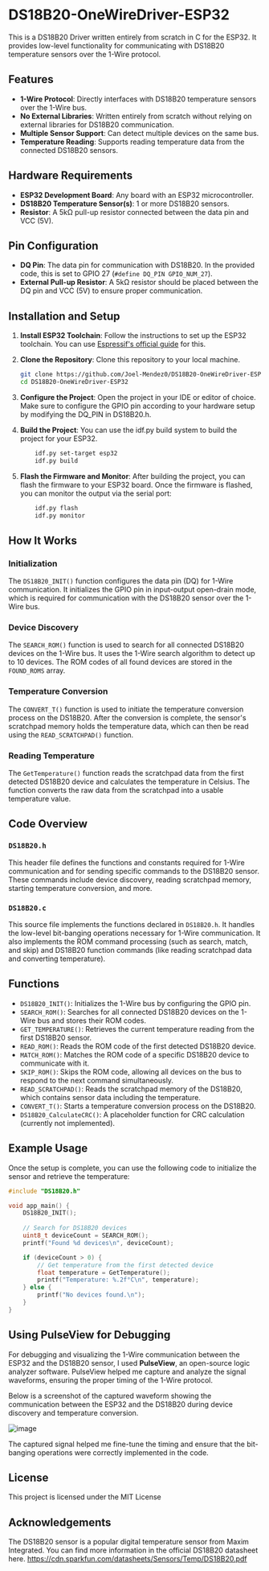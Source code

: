 # DS18B20-OneWireDriver-ESP32

This is a DS18B20 Driver written entirely from scratch in C for the ESP32. It provides low-level functionality for communicating with DS18B20 temperature sensors over the 1-Wire protocol.

## Features

- **1-Wire Protocol**: Directly interfaces with DS18B20 temperature sensors over the 1-Wire bus.
- **No External Libraries**: Written entirely from scratch without relying on external libraries for DS18B20 communication.
- **Multiple Sensor Support**: Can detect multiple devices on the same bus.
- **Temperature Reading**: Supports reading temperature data from the connected DS18B20 sensors.

## Hardware Requirements

- **ESP32 Development Board**: Any board with an ESP32 microcontroller.
- **DS18B20 Temperature Sensor(s)**: 1 or more DS18B20 sensors.
- **Resistor**: A 5kΩ pull-up resistor connected between the data pin and VCC (5V).

## Pin Configuration

- **DQ Pin**: The data pin for communication with DS18B20. In the provided code, this is set to GPIO 27 (`#define DQ_PIN GPIO_NUM_27`).
- **External Pull-up Resistor**: A 5kΩ resistor should be placed between the DQ pin and VCC (5V) to ensure proper communication.

## Installation and Setup

1. **Install ESP32 Toolchain**:
   Follow the instructions to set up the ESP32 toolchain. You can use [Espressif's official guide](https://docs.espressif.com/projects/esp-idf/en/latest/esp32/get-started/) for this.
   
2. **Clone the Repository**:
   Clone this repository to your local machine.

   ```bash
   git clone https://github.com/Joel-Mendez0/DS18B20-OneWireDriver-ESP32.git
   cd DS18B20-OneWireDriver-ESP32
3. **Configure the Project**: Open the project in your IDE or editor of choice. Make sure to configure the GPIO pin according to your hardware setup by modifying the DQ_PIN in DS18B20.h.
4. **Build the Project**: You can use the idf.py build system to build the project for your ESP32.
    ```bash
        idf.py set-target esp32
        idf.py build
5. **Flash the Firmware and Monitor**: After building the project, you can flash the firmware to your ESP32 board. Once the firmware is flashed, you can monitor the output via the serial port:
    ``` bash
        idf.py flash
        idf.py monitor

## How It Works

### Initialization
The `DS18B20_INIT()` function configures the data pin (DQ) for 1-Wire communication. It initializes the GPIO pin in input-output open-drain mode, which is required for communication with the DS18B20 sensor over the 1-Wire bus.

### Device Discovery
The `SEARCH_ROM()` function is used to search for all connected DS18B20 devices on the 1-Wire bus. It uses the 1-Wire search algorithm to detect up to 10 devices. The ROM codes of all found devices are stored in the `FOUND_ROMS` array.

### Temperature Conversion
The `CONVERT_T()` function is used to initiate the temperature conversion process on the DS18B20. After the conversion is complete, the sensor's scratchpad memory holds the temperature data, which can then be read using the `READ_SCRATCHPAD()` function.

### Reading Temperature
The `GetTemperature()` function reads the scratchpad data from the first detected DS18B20 device and calculates the temperature in Celsius. The function converts the raw data from the scratchpad into a usable temperature value.

## Code Overview

### `DS18B20.h`
This header file defines the functions and constants required for 1-Wire communication and for sending specific commands to the DS18B20 sensor. These commands include device discovery, reading scratchpad memory, starting temperature conversion, and more.

### `DS18B20.c`
This source file implements the functions declared in `DS18B20.h`. It handles the low-level bit-banging operations necessary for 1-Wire communication. It also implements the ROM command processing (such as search, match, and skip) and DS18B20 function commands (like reading scratchpad data and converting temperature).

## Functions

- `DS18B20_INIT()`: Initializes the 1-Wire bus by configuring the GPIO pin.
- `SEARCH_ROM()`: Searches for all connected DS18B20 devices on the 1-Wire bus and stores their ROM codes.
- `GET_TEMPERATURE()`: Retrieves the current temperature reading from the first DS18B20 sensor.
- `READ_ROM()`: Reads the ROM code of the first detected DS18B20 device.
- `MATCH_ROM()`: Matches the ROM code of a specific DS18B20 device to communicate with it.
- `SKIP_ROM()`: Skips the ROM code, allowing all devices on the bus to respond to the next command simultaneously.
- `READ_SCRATCHPAD()`: Reads the scratchpad memory of the DS18B20, which contains sensor data including the temperature.
- `CONVERT_T()`: Starts a temperature conversion process on the DS18B20.
- `DS18B20_CalculateCRC()`: A placeholder function for CRC calculation (currently not implemented).

## Example Usage

Once the setup is complete, you can use the following code to initialize the sensor and retrieve the temperature:

```c
#include "DS18B20.h"

void app_main() {
    DS18B20_INIT();
    
    // Search for DS18B20 devices
    uint8_t deviceCount = SEARCH_ROM();
    printf("Found %d devices\n", deviceCount);

    if (deviceCount > 0) {
        // Get temperature from the first detected device
        float temperature = GetTemperature();
        printf("Temperature: %.2f°C\n", temperature);
    } else {
        printf("No devices found.\n");
    }
}
```
## Using PulseView for Debugging

For debugging and visualizing the 1-Wire communication between the ESP32 and the DS18B20 sensor, I used **PulseView**, an open-source logic analyzer software. PulseView helped me capture and analyze the signal waveforms, ensuring the proper timing of the 1-Wire protocol.

Below is a screenshot of the captured waveform showing the communication between the ESP32 and the DS18B20 during device discovery and temperature conversion.

![image](https://github.com/user-attachments/assets/69cf990c-4c34-4fff-bdaa-b1319d25405b)

The captured signal helped me fine-tune the timing and ensure that the bit-banging operations were correctly implemented in the code.




## License

This project is licensed under the MIT License

## Acknowledgements

The DS18B20 sensor is a popular digital temperature sensor from Maxim Integrated. You can find more information in the official DS18B20 datasheet here. https://cdn.sparkfun.com/datasheets/Sensors/Temp/DS18B20.pdf
